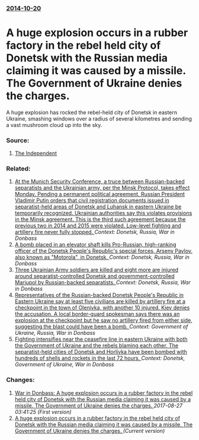 ### [2014-10-20](/news/2014/10/20/index.md)

# A huge explosion occurs in a rubber factory in the rebel held city of Donetsk with the Russian media claiming it was caused by a missile. The Government of Ukraine denies the charges. 

A huge explosion has rocked the rebel-held city of Donetsk in eastern Ukraine, smashing windows over a radius of several kilometres and sending a vast mushroom cloud up into the sky.


### Source:

1. [The Independent](http://www.independent.co.uk/news/world/europe/ukraine-crisis-donetsk-explosion-sends-blast-wave-across-rebelheld-city-amid-claims-kiev-fired-tactical-missile-at-factory-9806207.html)

### Related:

1. [At the Munich Security Conference, a truce between Russian-backed separatists and the Ukrainian army, per the Minsk Protocol, takes effect Monday. Pending a permanent political agreement, Russian President Vladimir Putin orders that civil registration documents issued in separatist-held areas of Donetsk and Luhansk in eastern Ukraine be temporarily recognized. Ukrainian authorities say this violates provisions in the Minsk agreement. This is the third such agreement because the previous two in 2014 and 2015 were violated. Low-level fighting and artillery fire never fully stopped. ](/news/2017/02/18/at-the-munich-security-conference-a-truce-between-russian-backed-separatists-and-the-ukrainian-army-per-the-minsk-protocol-takes-effect-m.md) _Context: Donetsk, Russia, War in Donbass_
2. [A bomb placed in an elevator shaft kills Pro-Russian, high-ranking officer of the Donetsk People's Republic's special forces, Arseny Pavlov, also known as "Motorola", in Donetsk. ](/news/2016/10/16/a-bomb-placed-in-an-elevator-shaft-kills-pro-russian-high-ranking-officer-of-the-donetsk-people-s-republic-s-special-forces-arseny-pavlov.md) _Context: Donetsk, Russia, War in Donbass_
3. [Three Ukrainian Army soldiers are killed and eight more are injured around separatist-controlled Donetsk and government-controlled Mariupol by Russian-backed separatists. ](/news/2016/05/30/three-ukrainian-army-soldiers-are-killed-and-eight-more-are-injured-around-separatist-controlled-donetsk-and-government-controlled-mariupol.md) _Context: Donetsk, Russia, War in Donbass_
4. [Representatives of the Russian-backed Donetsk People's Republic in Eastern Ukraine say at least five civilians are killed by artillery fire at a checkpoint in the town of Olenivka, with another 10 injured. Kiev denies the accusation. A local border-guard spokesman says there was an explosion at the checkpoint but he saw no artillery fired from either side, suggesting the blast could have been a bomb. ](/news/2016/04/27/representatives-of-the-russian-backed-donetsk-people-s-republic-in-eastern-ukraine-say-at-least-five-civilians-are-killed-by-artillery-fire.md) _Context: Government of Ukraine, Russia, War in Donbass_
5. [Fighting intensifies near the ceasefire line in eastern Ukraine with both the Government of Ukraine and the rebels blaming each other. The separatist-held cities of Donetsk and Horlivka have been bombed with hundreds of shells and rockets in the last 72 hours. ](/news/2015/08/18/fighting-intensifies-near-the-ceasefire-line-in-eastern-ukraine-with-both-the-government-of-ukraine-and-the-rebels-blaming-each-other-the-s.md) _Context: Donetsk, Government of Ukraine, War in Donbass_

### Changes:

1. [War in Donbass: A huge explosion occurs in a rubber factory in the rebel held city of Donetsk with the Russian media claiming it was caused by a missile. The Government of Ukraine denies the charges. ](/news/2014/10/20/war-in-donbass-a-huge-explosion-occurs-in-a-rubber-factory-in-the-rebel-held-city-of-donetsk-with-the-russian-media-claiming-it-was-caused.md) _2017-08-27 03:41:25 (First version)_
1. [A huge explosion occurs in a rubber factory in the rebel held city of Donetsk with the Russian media claiming it was caused by a missile. The Government of Ukraine denies the charges. ](/news/2014/10/20/a-huge-explosion-occurs-in-a-rubber-factory-in-the-rebel-held-city-of-donetsk-with-the-russian-media-claiming-it-was-caused-by-a-missile-th.md) _(Current version)_
